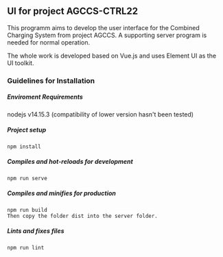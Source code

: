 ## UI for project AGCCS-CTRL22

This programm aims to develop the user interface for the Combined Charging System from project AGCCS. A supporting server program is needed for normal operation.

The whole work is developed based on Vue.js and uses Element UI as the UI toolkit.

### Guidelines for Installation


##### Enviroment Requirements
nodejs v14.15.3 (compatibility of lower version hasn't been tested)

##### Project setup
```
npm install
```
##### Compiles and hot-reloads for development
```
npm run serve
```
##### Compiles and minifies for production
```
npm run build
Then copy the folder dist into the server folder.
```
##### Lints and fixes files
```
npm run lint
```
